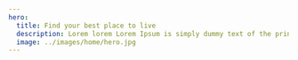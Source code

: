```yaml
---
hero:
  title: Find your best place to live
  description: Lorem lorem Lorem Ipsum is simply dummy text of the printing and typesetting industry. Lorem s simply dummy
  image: ../images/home/hero.jpg
---
```

